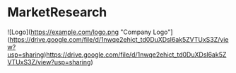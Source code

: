 # MarketResearch

![Logo](https://example.com/logo.png "Company Logo"](https://drive.google.com/file/d/1nwqe2ehict_td0DuXDsl6ak5ZVTUxS3Z/view?usp=sharing)https://drive.google.com/file/d/1nwqe2ehict_td0DuXDsl6ak5ZVTUxS3Z/view?usp=sharing)
